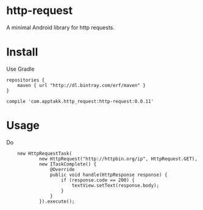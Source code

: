 # http-request
A minimal Android library for http requests.

# Install
Use Gradle
```
repositories {
    maven { url "http://dl.bintray.com/erf/maven" }
}

compile 'com.apptakk.http_request:http-request:0.0.11'
```

# Usage
Do
```
    new HttpRequestTask(
            new HttpRequest("http://httpbin.org/ip", HttpRequest.GET),
            new ITaskComplete() {
                @Override
                public void handle(HttpResponse response) {
                    if (response.code == 200) {
                        textView.setText(response.body);
                    }
                }
            }).execute();
```

